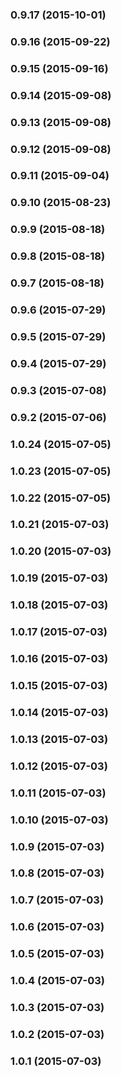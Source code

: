 ### 0.9.17 (2015-10-01)


### 0.9.16 (2015-09-22)


### 0.9.15 (2015-09-16)


### 0.9.14 (2015-09-08)


### 0.9.13 (2015-09-08)


### 0.9.12 (2015-09-08)


### 0.9.11 (2015-09-04)


### 0.9.10 (2015-08-23)


### 0.9.9 (2015-08-18)


### 0.9.8 (2015-08-18)


### 0.9.7 (2015-08-18)


### 0.9.6 (2015-07-29)


### 0.9.5 (2015-07-29)


### 0.9.4 (2015-07-29)


### 0.9.3 (2015-07-08)


### 0.9.2 (2015-07-06)


### 1.0.24 (2015-07-05)


### 1.0.23 (2015-07-05)


### 1.0.22 (2015-07-05)


### 1.0.21 (2015-07-03)


### 1.0.20 (2015-07-03)


### 1.0.19 (2015-07-03)


### 1.0.18 (2015-07-03)


### 1.0.17 (2015-07-03)


### 1.0.16 (2015-07-03)


### 1.0.15 (2015-07-03)


### 1.0.14 (2015-07-03)


### 1.0.13 (2015-07-03)


### 1.0.12 (2015-07-03)


### 1.0.11 (2015-07-03)


### 1.0.10 (2015-07-03)


### 1.0.9 (2015-07-03)


### 1.0.8 (2015-07-03)


### 1.0.7 (2015-07-03)


### 1.0.6 (2015-07-03)


### 1.0.5 (2015-07-03)


### 1.0.4 (2015-07-03)


### 1.0.3 (2015-07-03)


### 1.0.2 (2015-07-03)


### 1.0.1 (2015-07-03)

